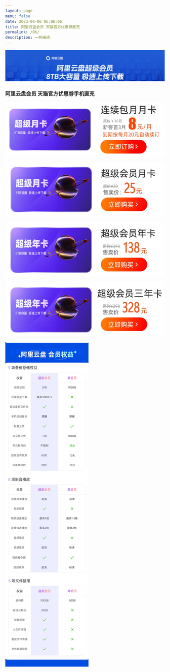 ```yaml
---
layout: page
menu: false
date: 2023-06-06 06:06:06
title: 阿里云盘会员 天猫官方优惠劵直充
permalink: /OK/
description: 一些描述.
---
```

<img src="/assets/img/ok/top.png" alt="阿里云盘会员直充" >

### 阿里云盘会员  天猫官方优惠劵手机直充

<a href="/page.html"><img src="/assets/img/OK/lianxu1yue.png" alt="连续包月"></a>

<a href="/page.html"><img src="/assets/img/OK/1yue.png" alt="1月会员"></a>

<a href="/page.html"><img src="/assets/img/OK/1nian.png" alt="1年会员"></a>

<a href="/page.html"><img src="/assets/img/OK/3nian.png" alt="3年会员"></a>

<a href="/page.html"><img src="/assets/img/OK/dibu.png" alt="会员权益"></a>


